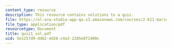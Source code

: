 ```yaml
---
content_type: resource
description: This resource contains solutions to a quiz.
file: https://ol-ocw-studio-app-qa.s3.amazonaws.com/courses/2-611-marine-power-and-propulsion-fall-2006/5e1257d9dd624d26c4a32285e871400c_quiz1_sol.pdf
file_type: application/pdf
resourcetype: Document
title: quiz1_sol.pdf
uid: 5e1257d9-dd62-4d26-c4a3-2285e871400c
---
```

